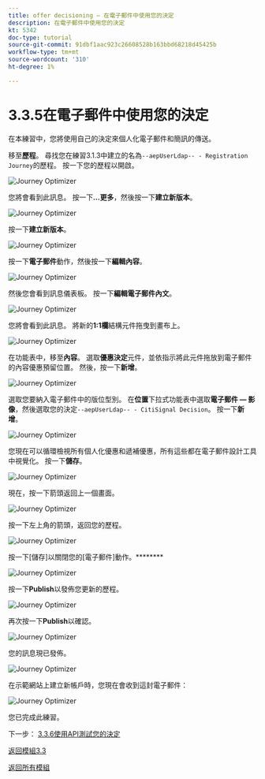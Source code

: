 ```yaml
---
title: offer decisioning — 在電子郵件中使用您的決定
description: 在電子郵件中使用您的決定
kt: 5342
doc-type: tutorial
source-git-commit: 91dbf1aac923c26608528b163bbd68218d45425b
workflow-type: tm+mt
source-wordcount: '310'
ht-degree: 1%

---
```


# 3.3.5在電子郵件中使用您的決定

在本練習中，您將使用自己的決定來個人化電子郵件和簡訊的傳送。

移至&#x200B;**歷程**。 尋找您在練習3.1.3中建立的名為`--aepUserLdap-- - Registration Journey`的歷程。 按一下您的歷程以開啟。

![Journey Optimizer](./images/emailoffer1.png)

您將會看到此訊息。 按一下&#x200B;**...更多**，然後按一下&#x200B;**建立新版本**。

![Journey Optimizer](./images/journey1.png)

按一下&#x200B;**建立新版本**。

![Journey Optimizer](./images/journey2.png)

按一下&#x200B;**電子郵件**&#x200B;動作，然後按一下&#x200B;**編輯內容**。

![Journey Optimizer](./images/journey3.png)

然後您會看到訊息儀表板。 按一下&#x200B;**編輯電子郵件內文**。

![Journey Optimizer](./images/emailoffer2.png)

您將會看到此訊息。 將新的&#x200B;**1:1欄**&#x200B;結構元件拖曳到畫布上。

![Journey Optimizer](./images/emailoffer6.png)

在功能表中，移至&#x200B;**內容**。 選取&#x200B;**優惠決定**&#x200B;元件，並依指示將此元件拖放到電子郵件的內容優惠預留位置。 然後，按一下&#x200B;**新增**。

![Journey Optimizer](./images/emailoffer7.png)

選取您要納入電子郵件中的版位型別。 在&#x200B;**位置**&#x200B;下拉式功能表中選取&#x200B;**電子郵件 — 影像**，然後選取您的決定`--aepUserLdap-- - CitiSignal Decision`。 按一下&#x200B;**新增**。

![Journey Optimizer](./images/emailoffer8.png)

您現在可以循環檢視所有個人化優惠和遞補優惠，所有這些都在電子郵件設計工具中視覺化。 按一下&#x200B;**儲存**。

![Journey Optimizer](./images/emailoffer9.png)

現在，按一下箭頭返回上一個畫面。

![Journey Optimizer](./images/emailoffer13.png)

按一下左上角的箭頭，返回您的歷程。

![Journey Optimizer](./images/emailoffer14.png)

按一下[儲存]以關閉您的[電子郵件]動作。********

![Journey Optimizer](./images/emailoffer14a.png)

按一下&#x200B;**Publish**&#x200B;以發佈您更新的歷程。

![Journey Optimizer](./images/emailoffer14b.png)

再次按一下&#x200B;**Publish**&#x200B;以確認。

![Journey Optimizer](./images/emailoffer15.png)

您的訊息現已發佈。

![Journey Optimizer](./images/emailoffer16.png)

在示範網站上建立新帳戶時，您現在會收到這封電子郵件：

![Journey Optimizer](./images/emailoffer17.png)

您已完成此練習。

下一步： [3.3.6使用API測試您的決定](./ex6.md)

[返回模組3.3](./offer-decisioning.md)

[返回所有模組](./../../../overview.md)
